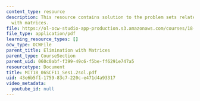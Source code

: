 ```yaml
---
content_type: resource
description: This resource contains solution to the problem sets related to elimination
  with matrices.
file: https://ol-ocw-studio-app-production.s3.amazonaws.com/courses/18-06sc-linear-algebra-fall-2011/43e6b5f1175983c7220ce471d4a93317_MIT18_06SCF11_Ses1.2sol.pdf
file_type: application/pdf
learning_resource_types: []
ocw_type: OCWFile
parent_title: Elimination with Matrices
parent_type: CourseSection
parent_uid: 060c0abf-f399-49c6-f5be-ff6291e747a5
resourcetype: Document
title: MIT18_06SCF11_Ses1.2sol.pdf
uid: 43e6b5f1-1759-83c7-220c-e471d4a93317
video_metadata:
  youtube_id: null
---
```

